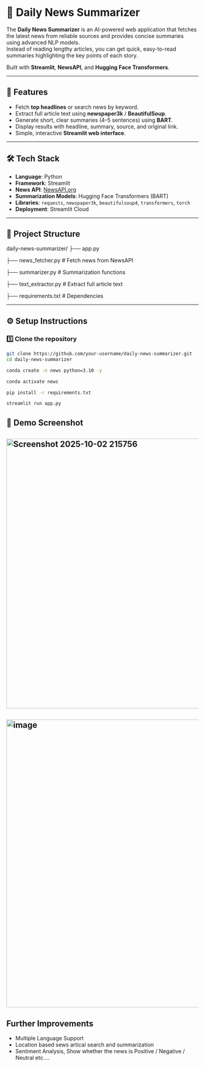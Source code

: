 # 📰 Daily News Summarizer

The **Daily News Summarizer** is an AI-powered web application that fetches the latest news from reliable sources and provides concise summaries using advanced NLP models.  
Instead of reading lengthy articles, you can get quick, easy-to-read summaries highlighting the key points of each story.  

Built with **Streamlit**, **NewsAPI**, and **Hugging Face Transformers**.

---

## 🚀 Features
- Fetch **top headlines** or search news by keyword.
- Extract full article text using **newspaper3k** / **BeautifulSoup**.
- Generate short, clear summaries (4–5 sentences) using **BART**.
- Display results with headline, summary, source, and original link.
- Simple, interactive **Streamlit web interface**.

---

## 🛠️ Tech Stack
- **Language**: Python  
- **Framework**: Streamlit  
- **News API**: [NewsAPI.org](https://newsapi.org)  
- **Summarization Models**: Hugging Face Transformers (BART)  
- **Libraries**: `requests`, `newspaper3k`, `beautifulsoup4`, `transformers`, `torch`  
- **Deployment**: Streamlit Cloud

---

## 📂 Project Structure

daily-news-summarizer/
├── app.py 

├── news_fetcher.py # Fetch news from NewsAPI

├── summarizer.py # Summarization functions

├── text_extractor.py # Extract full article text

├── requirements.txt # Dependencies


---

## ⚙️ Setup Instructions

### 1️⃣ Clone the repository
```bash
git clone https://github.com/your-username/daily-news-summarizer.git
cd daily-news-summarizer

conda create -n news python=3.10 -y

conda activate news

pip install -r requirements.txt

streamlit run app.py
```
## 📸 Demo Screenshot

## <img width="1706" height="706" alt="Screenshot 2025-10-02 215756" src="https://github.com/user-attachments/assets/831a310d-fc25-4f0b-8ac8-4fcc6d7e5cf3" />

## <img width="1818" height="753" alt="image" src="https://github.com/user-attachments/assets/3091ade3-4f22-4b36-9469-676f28d8bf3a" />

## Further Improvements

- Multiple Language Support
- Location based sews artical search and summarization
- Sentiment Analysis, Show whether the news is Positive / Negative / Neutral
   etc....



